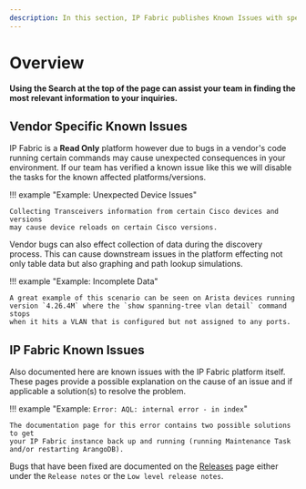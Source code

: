 ```yaml
---
description: In this section, IP Fabric publishes Known Issues with specific vendors or the IP Fabric platform itself.
---
```


# Overview

**Using the Search at the top of the page can assist
your team in finding the most relevant information to your inquiries.**

## Vendor Specific Known Issues

IP Fabric is a **Read Only** platform however due to bugs in a vendor's code 
running certain commands may cause unexpected consequences in your environment.
If our team has verified a known issue like this we will disable the tasks for
the known affected platforms/versions.

!!! example "Example: Unexpected Device Issues"

    Collecting Transceivers information from certain Cisco devices and versions
    may cause device reloads on certain Cisco versions.

Vendor bugs can also effect collection of data during the discovery process.
This can cause downstream issues in the platform effecting not only table data
but also graphing and path lookup simulations.

!!! example "Example: Incomplete Data"

    A great example of this scenario can be seen on Arista devices running 
    version `4.26.4M` where the `show spanning-tree vlan detail` command stops 
    when it hits a VLAN that is configured but not assigned to any ports.

## IP Fabric Known Issues

Also documented here are known issues with the IP Fabric platform itself.
These pages provide a possible explanation on the cause of an issue and if 
applicable a solution(s) to resolve the problem.

!!! example "Example: `Error: AQL: internal error - in index`"

    The documentation page for this error contains two possible solutions to get
    your IP Fabric instance back up and running (running Maintenance Task
    and/or restarting ArangoDB).

Bugs that have been fixed are documented on the [Releases](../../releases) page
either under the `Release notes` or the `Low level release notes`. 

